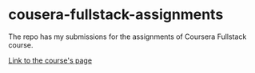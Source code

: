 # cousera-fullstack-assignments

The repo has my submissions for the assignments of Coursera Fullstack course.

[Link to the course's page](https://www.coursera.org/learn/html-css-javascript-for-web-developers)
